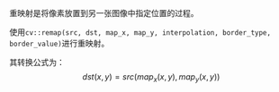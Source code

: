 重映射是将像素放置到另一张图像中指定位置的过程。

使用`cv::remap(src, dst, map_x, map_y, interpolation, border_type, border_value)`进行重映射。

其转换公式为：
$$
dst(x,y) = src(map_x(x,y),map_y(x,y))
$$

